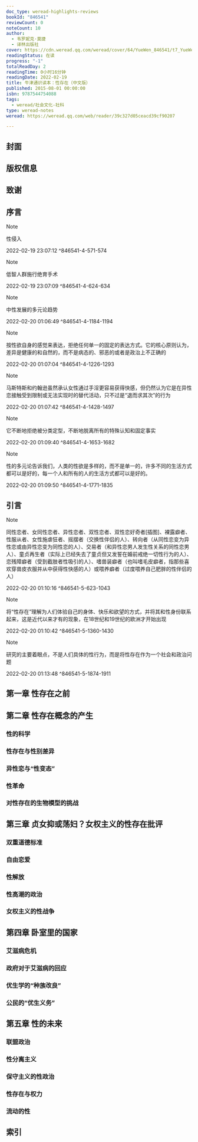 ```yaml
---
doc_type: weread-highlights-reviews
bookId: "846541"
reviewCount: 0
noteCount: 10
author:
  - 韦罗妮克·莫捷
  - 译林出版社
cover: https://cdn.weread.qq.com/weread/cover/64/YueWen_846541/t7_YueWen_846541.jpg
readingStatus: 在读
progress: "-1"
totalReadDay: 2
readingTime: 0小时16分钟
readingDate: 2022-02-19
title: 牛津通识读本：性存在（中文版）
published: 2015-08-01 00:00:00
isbn: 9787544754088
tags:
  - weread/社会文化-社科
type: weread-notes
weread: https://weread.qq.com/web/reader/39c327d05ceacd39cf90207

---
```



## 封面

## 版权信息

## 致谢

## 序言

> [!NOTE] 
> 性侵入
> 
> 2022-02-19 23:07:12 ^846541-4-571-574

> [!NOTE] 
> 低智人群施行绝育手术
> 
> 2022-02-19 23:07:09 ^846541-4-624-634

> [!NOTE] 
> 中性发展的多元论趋势
> 
> 2022-02-20 01:06:49 ^846541-4-1184-1194

> [!NOTE] 
> 按性欲自身的感觉来表达，拒绝任何单一的固定的表达方式。它的核心原则认为，差异是健康的和自然的，而不是病态的、邪恶的或者是政治上不正确的
> 
> 2022-02-20 01:07:04 ^846541-4-1226-1293

> [!NOTE] 
> 马斯特斯和约翰逊虽然承认女性通过手淫更容易获得快感，但仍然认为它是在异性恋接触受到限制或无法实现时的替代活动，只不过是“退而求其次”的行为
> 
> 2022-02-20 01:07:42 ^846541-4-1428-1497

> [!NOTE] 
> 它不断地拒绝被分类定型，不断地脱离所有的特殊认知和固定事实
> 
> 2022-02-20 01:09:40 ^846541-4-1653-1682

> [!NOTE] 
> 性的多元论告诉我们，人类的性欲是多样的，而不是单一的，许多不同的生活方式都可以是好的，每一个人和所有的人的生活方式都可以是好的。
> 
> 2022-02-20 01:09:50 ^846541-4-1771-1835

## 引言

> [!NOTE] 
> 同性恋者、女同性恋者、异性恋者、双性恋者、双性恋好奇者[插图]、裸露癖者、性服从者、女性施虐狂者、摇摆者（交换性伴侣的人）、转向者（从同性恋变为异性恋或由异性恋变为同性恋的人）、交易者（和异性恋男人发生性关系的同性恋男人）、童贞再生者（实际上已经失去了童贞但又发誓在婚前戒绝一切性行为的人）、恋残障癖者（受到截肢者性吸引的人）、嗜兽装癖者（也叫嗜毛皮癖者，指那些喜欢穿兽皮衣服并从中获得性快感的人）或喂养癖者（过度喂养自己肥胖的性伴侣的人）
> 
> 2022-02-20 01:10:16 ^846541-5-623-1043

> [!NOTE] 
> 将“性存在”理解为人们体验自己的身体、快乐和欲望的方式，并将其和性身份联系起来，这是近代以来才有的现象，在18世纪和19世纪的欧洲才开始出现
> 
> 2022-02-20 01:10:42 ^846541-5-1360-1430

> [!NOTE] 
> 研究的主要着眼点，不是人们具体的性行为，而是将性存在作为一个社会和政治问题
> 
> 2022-02-20 01:13:48 ^846541-5-1874-1911

## 第一章 性存在之前

## 第二章 性存在概念的产生

### 性的科学

### 性存在与性别差异

### 异性恋与“性变态”

### 性革命

### 对性存在的生物模型的挑战

## 第三章 贞女抑或荡妇？女权主义的性存在批评

### 双重道德标准

### 自由恋爱

### 性解放

### 性高潮的政治

### 女权主义的性战争

## 第四章 卧室里的国家

### 艾滋病危机

### 政府对于艾滋病的回应

### 优生学的“种族改良”

### 公民的“优生义务”

## 第五章 性的未来

### 联盟政治

### 性分离主义

### 保守主义的性政治

### 性存在与权力

### 流动的性

## 索引

